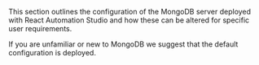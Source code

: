 This section outlines the configuration of the MongoDB server deployed with React Automation Studio and how these can be altered for specific user requirements.

If you are unfamiliar or new to MongoDB we suggest that the default configuration is deployed.